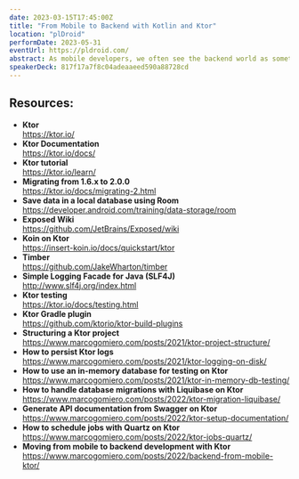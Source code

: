 ```yaml
---
date: 2023-03-15T17:45:00Z
title: "From Mobile to Backend with Kotlin and Ktor"
location: "plDroid"
performDate: 2023-05-31
eventUrl: https://pldroid.com/
abstract: As mobile developers, we often see the backend world as something magical that "does things". But what if I tell you that you can easily build a backend even if mobile is your thing?<br><br>With this talk, I want to show how it is possible to bring your mobile knowledge (and shift it a little bit) to build a backend with Kotlin and Ktor. I will show how to structure the project, set up Dependency Injection, connect to a database and test everything to have a working backend ready to be deployed.
speakerDeck: 817f17a7f8c04adeaaeed590a88728cd
---
```


## Resources:

- **Ktor**\
    https://ktor.io/
- **Ktor Documentation**\
    https://ktor.io/docs/
- **Ktor tutorial**\
    https://ktor.io/learn/
- **Migrating from 1.6.x to 2.0.0**\
    https://ktor.io/docs/migrating-2.html    
- **Save data in a local database using Room**\
    https://developer.android.com/training/data-storage/room
- **Exposed Wiki**\
    https://github.com/JetBrains/Exposed/wiki
- **Koin on Ktor**\
    https://insert-koin.io/docs/quickstart/ktor
- **Timber**\
    https://github.com/JakeWharton/timber
- **Simple Logging Facade for Java (SLF4J)**\
    http://www.slf4j.org/index.html
- **Ktor testing**\
    https://ktor.io/docs/testing.html
- **Ktor Gradle plugin**\
    https://github.com/ktorio/ktor-build-plugins
- **Structuring a Ktor project**\
    https://www.marcogomiero.com/posts/2021/ktor-project-structure/
- **How to persist Ktor logs**\
    https://www.marcogomiero.com/posts/2021/ktor-logging-on-disk/
- **How to use an in-memory database for testing on Ktor**\
    https://www.marcogomiero.com/posts/2021/ktor-in-memory-db-testing/
- **How to handle database migrations with Liquibase on Ktor**\
    https://www.marcogomiero.com/posts/2022/ktor-migration-liquibase/
- **Generate API documentation from Swagger on Ktor**\
    https://www.marcogomiero.com/posts/2022/ktor-setup-documentation/
- **How to schedule jobs with Quartz on Ktor**\
    https://www.marcogomiero.com/posts/2022/ktor-jobs-quartz/
- **Moving from mobile to backend development with Ktor**\
    https://www.marcogomiero.com/posts/2022/backend-from-mobile-ktor/
